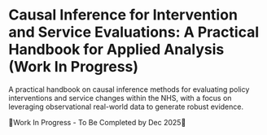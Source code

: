 # Causal Inference for Intervention and Service Evaluations: A Practical Handbook for Applied Analysis (Work In Progress)
A practical handbook on causal inference methods for evaluating policy interventions and service changes within the NHS, with a focus on leveraging observational real-world data to generate robust evidence.

🚨Work In Progress - To Be Completed by Dec 2025🚨
